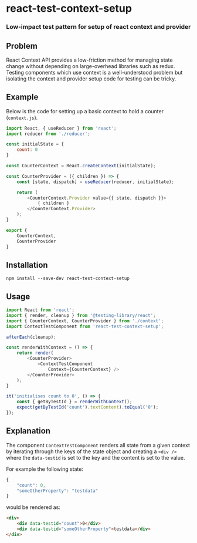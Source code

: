 # react-test-context-setup
### Low-impact test pattern for setup of react context and provider

## Problem
React Context API provides a low-friction method for managing state change without depending on large-overhead libraries such as redux.  Testing components which use context is a well-understood problem but isolating the context and provider setup code for testing can be tricky.

## Example

Below is the code for setting up a basic context to hold a counter (`context.js`).

```javascript
import React, { useReducer } from 'react';
import reducer from './reducer';

const initialState = {
    count: 0
}

const CounterContext = React.createContext(initialState);

const CounterProvider = ({ children }) => {
    const [state, dispatch] = useReducer(reducer, initialState);

    return (
        <CounterContext.Provider value={{ state, dispatch }}>
            { children }
        </CounterContext.Provider>
    );
}

export {
    CounterContext,
    CounterProvider
}
```

## Installation

`npm install --save-dev react-test-context-setup`

## Usage

```javascript
import React from 'react';
import { render, cleanup } from '@testing-library/react';
import { CounterContext, CounterProvider } from './context';
import ContextTestComponent from 'react-test-context-setup';

afterEach(cleanup);

const renderWithContext = () => {
    return render(
        <CounterProvider>
            <ContextTestComponent
                Context={CounterContext} />
        </CounterProvider>
    );
}

it('initialises count to 0', () => {
    const { getByTestId } = renderWithContext();
    expect(getByTestId('count').textContent).toEqual('0');
});

```

## Explanation

The component `ContextTestComponent` renders all state from a given context by iterating through the keys of the state object and creating a `<div />` where the `data-testid` is set to the key and the content is set to the value.

For example the following state:

```javascript
{
    "count": 0,
    "someOtherProperty": "testdata"
}
```

would be rendered as:

```html
<div>
    <div data-testid="count">0</div>
    <div data-testid="someOtherProperty">testdata</div>
</div>
```